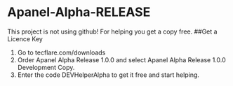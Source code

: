 # Apanel-Alpha-RELEASE
This project is not using github! For helping you get a copy free.
##Get a Licence Key
1. Go to tecflare.com/downloads
2. Order Apanel Alpha Release 1.0.0 and select Apanel Alpha Release 1.0.0 Development Copy.
3. Enter the code DEVHelperAlpha to get it free and start helping.

